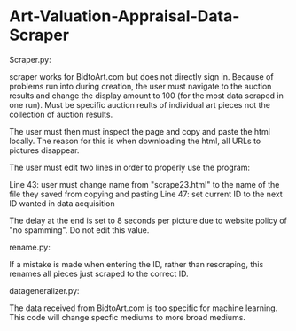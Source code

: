 # Art-Valuation-Appraisal-Data-Scraper

Scraper.py:

scraper works for BidtoArt.com but does not directly sign in. Because of problems run into during creation, the user must navigate to the auction results and change the display amount to 100 (for the most data scraped in one run). Must be specific auction reults of individual art pieces not the collection of auction results.

The user must then must inspect the page and copy and paste the html locally. The reason for this is when downloading the html, all URLs to pictures disappear.

The user must edit two lines in order to properly use the program:

Line 43: user must change name from "scrape23.html" to the name of the file they saved from copying and pasting Line 47: set current ID to the next ID wanted in data acquisition

The delay at the end is set to 8 seconds per picture due to website policy of "no spamming". Do not edit this value.

rename.py:

If a mistake is made when entering the ID, rather than rescraping, this renames all pieces just scraped to the correct ID.

datageneralizer.py:

The data received from BidtoArt.com is too specific for machine learning. This code will change specfic mediums to more broad mediums.
